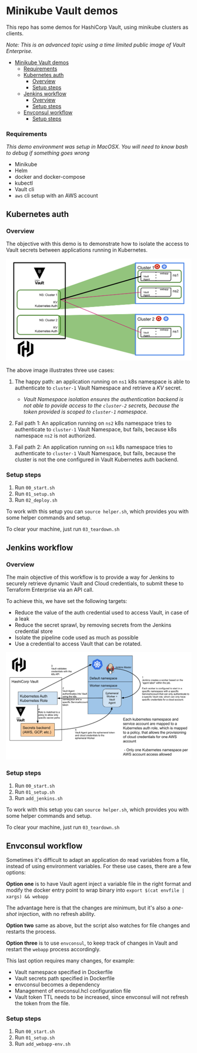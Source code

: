 # Minikube Vault demos

This repo has some demos for HashiCorp Vault, using minikube clusters as clients.

*Note: This is an advanced topic using a time limited public image of Vault Enterprise.*

- [Minikube Vault demos](#minikube-vault-demos)
    - [Requirements](#requirements)
  - [Kubernetes auth](#kubernetes-auth)
    - [Overview](#overview)
    - [Setup steps](#setup-steps)
  - [Jenkins workflow](#jenkins-workflow)
    - [Overview](#overview-1)
    - [Setup steps](#setup-steps-1)
  - [Envconsul workflow](#envconsul-workflow)
    - [Setup steps](#setup-steps-2)

### Requirements

*This demo environment was setup in MacOSX.*
*You will need to know bash to debug if something goes wrong*

* Minikube
* Helm
* docker and docker-compose
* kubectl
* Vault cli
* `aws` cli setup with an AWS account


## Kubernetes auth

### Overview

The objective with this demo is to demonstrate how to isolate the access to Vault secrets between applications running in Kubernetes.

![Kubernetes auth](/graphics/k8s-auth.svg)

The above image illustrates three use cases:
1. The happy path: an application running on `ns1` k8s namespace is able to authenticate to `cluster-1` Vault Namespace and retrieve a *KV* secret.
   * *Vault Namespace isolation ensures the authentication backend is not able to povide access to the `cluster-2` secrets, because the token provided is scoped to `cluster-1` namespace.*

2. Fail path 1: An application running on `ns2` k8s namespace  tries to authenticate to `cluster-1` Vault Namespace, but fails, because k8s namespace `ns2` is not authorized.

3. Fail path 2: An application running on `ns1` k8s namespace  tries to authenticate to `cluster-1` Vault Namespace, but fails, because the cluster is not the one configured in Vault Kubernetes auth backend.

### Setup steps
1. Run `00_start.sh`
2. Run `01_setup.sh`
3. Run `02_deploy.sh`

To work with this setup you can `source helper.sh`, which provides you with some helper commands and setup.

To clear your machine, just run `03_teardown.sh`

## Jenkins workflow

### Overview

The main objective of this workflow is to provide a way for Jenkins to securely retrieve dynamic Vault and Cloud credentials, to submit these to Terraform Enterprise via an API call.

To achieve this, we have set the following targets:
 * Reduce the value of the auth credential used to access Vault, in case of a leak
 * Reduce the secret sprawl, by removing secrets from the Jenkins credential store
 * Isolate the pipeline code used as much as possible
 * Use a credential to access Vault that can be rotated.

![Jenkins workflow](/graphics/jenkins-k8s-auth.svg)


### Setup steps
1. Run `00_start.sh`
2. Run `01_setup.sh`
3. Run `add_jenkins.sh`

To work with this setup you can `source helper.sh`, which provides you with some helper commands and setup.

To clear your machine, just run `03_teardown.sh`


## Envconsul workflow

Sometimes it's difficult to adapt an application do read variables from a file, instead of using environment variables. For these use cases, there are a few options:

**Option one** is to have Vault agent inject a variable file in the right format and modify the docker entry point to wrap binary into `export $(cat envfile | xargs) && webapp`

The advantage here is that the changes are minimum, but it's also a *one-shot* injection, with no refresh ability.

**Option two** same as above, but the script also watches for file changes and restarts the process.

**Option three** is to use `envconsul`, to keep track of changes in Vault and restart the `webapp` process accordingly.

This last option requires many changes, for example:
 * Vault namespace specified in Dockerfile
 * Vault secrets path specified in Dockerfile
 * envconsul becomes a dependency
 * Management of envconsul.hcl configuration file
 * Vault token TTL needs to be increased, since envconsul will not refresh the token from the file.

### Setup steps
1. Run `00_start.sh`
2. Run `01_setup.sh`
3. Run `add_webapp-env.sh`